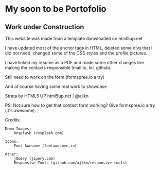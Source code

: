 # My soon to be Portofolio
## Work under Construction

This website was made from a template donwloaded on html5up.net

I have updated most of the anchor tags in HTML, deleted some divs that I did not need, changed some of the CSS styles and the profile pictures.

I have linked my resume as a PDF and made some other changes like making the contacts responsible (mail to, tel, github).

Still need to work on the form (formspree.io a try)

And of course having some real work to showcase




Strata by HTML5 UP
html5up.net | @ajlkn

PS: Not sure how to get that contact form working? Give formspree.io a try (it's awesome).


Credits:

	Demo Images:
		Unsplash (unsplash.com)

	Icons:
		Font Awesome (fontawesome.io)

	Other:
		jQuery (jquery.com)
		Responsive Tools (github.com/ajlkn/responsive-tools)